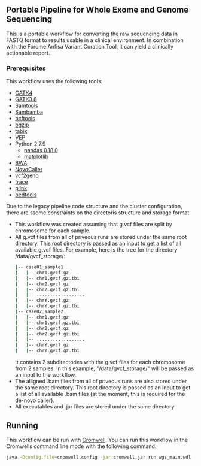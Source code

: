 <!-- ABOUT THE PROJECT -->
## Portable Pipeline for Whole Exome and Genome Sequencing

This is a portable workflow for converting the raw sequencing data in FASTQ format to results usable in a clinical environment. 
In combination with the Forome Anfisa Variant Curation Tool, it can yield a clinically actionable report.

### Prerequisites

This workflow uses the following tools:

 * [GATK4](https://software.broadinstitute.org/gatk/)
 * [GATK3.8](https://software.broadinstitute.org/gatk/download/archive)
 * [Samtools](http://www.htslib.org/)
 * [Sambamba](http://lomereiter.github.io/sambamba/)
 * [bcftools](https://samtools.github.io/bcftools/bcftools.html)
 * [bgzip](http://www.htslib.org/doc/bgzip.html)
 * [tabix](http://www.htslib.org/doc/tabix.html)
 * [VEP](https://useast.ensembl.org/info/docs/tools/vep/index.html)
 * Python 2.7.9
   * [pandas 0.18.0](https://pandas.pydata.org/pandas-docs/version/0.18.0/)
   * [matplotlib](https://matplotlib.org/1.5.1/contents.html?fbclid=IwAR2fohH2ja4E6-jWl3_YaPxLckdv5OsWXVButxB8bhmU46nwSshnB5cMVtI)
 * [BWA](http://bio-bwa.sourceforge.net/)
 * [NovoCaller](https://github.com/bgm-cwg/novoCaller)
 * [vcf2geno](http://csg.sph.umich.edu/chaolong/LASER/index.html)
 * [trace](http://csg.sph.umich.edu/chaolong/LASER/index.html)
 * [plink](https://www.cog-genomics.org/plink2)
 * [bedtools](https://bedtools.readthedocs.io/en/latest/)
 

Due to the legacy pipeline code structure and the cluster configuration, there are ssome constraints on the directoris structure and storage format:
 * This workflow was created assuming that g.vcf files are split by chromosome for each sample.
 * All g.vcf files from all of priveous runs are stored under the same root directory. This root directory is passed as an input to get a list of all available g.vcf files. For example, here is the tree for the directory /data/gvcf_storage/:
    ```sh
    |-- case01_sample1
    |   |-- chr1.gvcf.gz
    |   |-- chr1.gvcf.gz.tbi
    |   |-- chr2.gvcf.gz
    |   |-- chr2.gvcf.gz.tbi
    |   |-- ..................
    |   |-- chrY.gvcf.gz
    |   |-- chrY.gvcf.gz.tbi
    |-- case02_sample2
    |   |-- chr1.gvcf.gz
    |   |-- chr1.gvcf.gz.tbi
    |   |-- chr2.gvcf.gz
    |   |-- chr2.gvcf.gz.tbi
    |   |-- ..................
    |   |-- chrY.gvcf.gz
    |   |-- chrY.gvcf.gz.tbi
    ```
    It contains 2 subdirectories with the g.vcf files for each chromosome from 2 samples. In this example, "/data/gvcf_storage/" will be passed as an input to the workflow.
 * The alligned .bam files from all of priveous runs are also stored under the same root directory. This root directory is passed as an input to get a list of all available .bam files (at the moment, this is required for the de-novo caller).
 * All executables and .jar files are stored under the same directory  
 
## Running

This workflow can be run with [Cromwell](https://github.com/broadinstitute/cromwell). You can run this workflow in the Cromwells command line mode with the following command:

```sh
java -Dconfig.file=cromwell.config -jar cromwell.jar run wgs_main.wdl --inputs inputs.json
```
 
